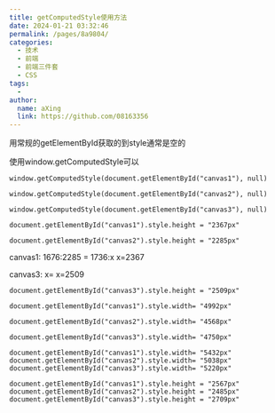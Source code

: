 ```yaml
---
title: getComputedStyle使用方法
date: 2024-01-21 03:32:46
permalink: /pages/8a9804/
categories:
  - 技术
  - 前端
  - 前端三件套
  - CSS
tags:
  - 
author: 
  name: aXing
  link: https://github.com/08163356
---
```

用常规的getElementById获取的到style通常是空的



使用window.getComputedStyle可以

```
window.getComputedStyle(document.getElementById("canvas1"), null)
```

```
window.getComputedStyle(document.getElementById("canvas2"), null)
```

```
window.getComputedStyle(document.getElementById("canvas3"), null)
```

```
document.getElementById("canvas1").style.height = "2367px"
```

```
document.getElementById("canvas2").style.height = "2285px"
```

canvas1: 1676:2285 = 1736:x x=2367

canvas3: x= x=2509

```
document.getElementById("canvas3").style.height = "2509px"
```



```
document.getElementById("canvas1").style.width= "4992px"
```

```
document.getElementById("canvas2").style.width= "4568px"
```

```
document.getElementById("canvas3").style.width= "4750px"
```

```
document.getElementById("canvas1").style.width= "5432px"
document.getElementById("canvas2").style.width= "5038px"
document.getElementById("canvas3").style.width= "5220px"
```

```
document.getElementById("canvas1").style.height = "2567px"
document.getElementById("canvas2").style.height = "2485px"
document.getElementById("canvas3").style.height = "2709px"
```


